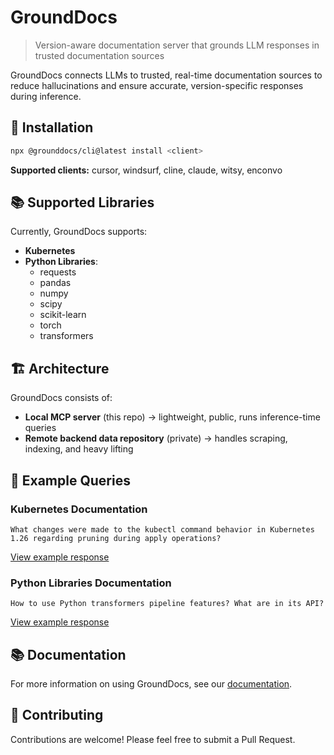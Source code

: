 # GroundDocs

> Version-aware documentation server that grounds LLM responses in trusted documentation sources

GroundDocs connects LLMs to trusted, real-time documentation sources to reduce hallucinations and ensure accurate, version-specific responses during inference.

## 🚀 Installation

```bash
npx @grounddocs/cli@latest install <client>
```

**Supported clients:** cursor, windsurf, cline, claude, witsy, enconvo

## 📚 Supported Libraries

Currently, GroundDocs supports:

- **Kubernetes**
- **Python Libraries**:
  - requests
  - pandas
  - numpy
  - scipy
  - scikit-learn
  - torch
  - transformers

## 🏗️ Architecture

GroundDocs consists of:
- **Local MCP server** (this repo) → lightweight, public, runs inference-time queries
- **Remote backend data repository** (private) → handles scraping, indexing, and heavy lifting

## 🌟 Example Queries

### Kubernetes Documentation

```
What changes were made to the kubectl command behavior in Kubernetes 1.26 regarding pruning during apply operations?
```
[View example response](https://claude.ai/share/b864ee23-4899-4092-bbd8-a020d55296a7)

### Python Libraries Documentation

```
How to use Python transformers pipeline features? What are in its API?
```
[View example response](https://claude.ai/share/30ed72c5-3cec-4e01-8ae2-e3d67edb29b5)

## 📚 Documentation

For more information on using GroundDocs, see our [documentation](https://github.com/grounddocs/grounddocs).

## 🤝 Contributing

Contributions are welcome! Please feel free to submit a Pull Request.
